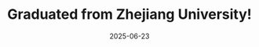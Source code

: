 ---
# title: "AI Transforms Music Industry: <strong>First AI-Composed Symphony Debuts</strong> in New York"
title: "<strong>Graduated</strong> from Zhejiang University! "
date: 2025-06-23
---